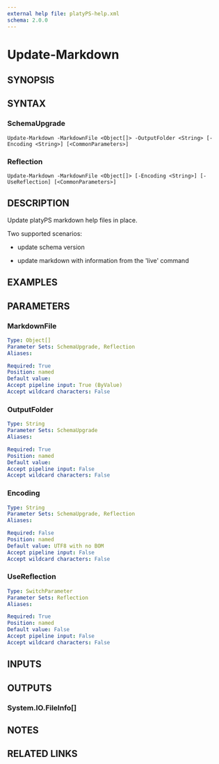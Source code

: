```yaml
---
external help file: platyPS-help.xml
schema: 2.0.0
---
```


# Update-Markdown
## SYNOPSIS

## SYNTAX

### SchemaUpgrade
```
Update-Markdown -MarkdownFile <Object[]> -OutputFolder <String> [-Encoding <String>] [<CommonParameters>]
```

### Reflection
```
Update-Markdown -MarkdownFile <Object[]> [-Encoding <String>] [-UseReflection] [<CommonParameters>]
```

## DESCRIPTION
Update platyPS markdown help files in place.

Two supported scenarios:

- update schema version 

- update markdown with information from the 'live' command

## EXAMPLES

## PARAMETERS

### MarkdownFile
```yaml
Type: Object[]
Parameter Sets: SchemaUpgrade, Reflection
Aliases: 

Required: True
Position: named
Default value: 
Accept pipeline input: True (ByValue)
Accept wildcard characters: False
```

### OutputFolder
```yaml
Type: String
Parameter Sets: SchemaUpgrade
Aliases: 

Required: True
Position: named
Default value: 
Accept pipeline input: False
Accept wildcard characters: False
```

### Encoding
```yaml
Type: String
Parameter Sets: SchemaUpgrade, Reflection
Aliases: 

Required: False
Position: named
Default value: UTF8 with no BOM
Accept pipeline input: False
Accept wildcard characters: False
```

### UseReflection
```yaml
Type: SwitchParameter
Parameter Sets: Reflection
Aliases: 

Required: True
Position: named
Default value: False
Accept pipeline input: False
Accept wildcard characters: False
```

## INPUTS

## OUTPUTS

### System.IO.FileInfo[]

## NOTES

## RELATED LINKS



